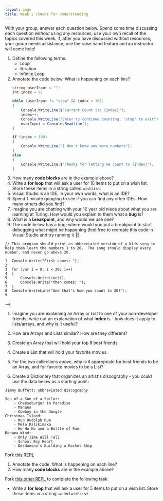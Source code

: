 ```yaml
---
layout: page
title: Week 2 Checks for Understanding
---
```


With your group, answer each question below.  Spend some time discussing each question _without_ using any resources; use your own recall of the topics covered this week.  If, after you have discussed without resources, your group needs assistance, use the raise hand feature and an instructor will come help!

1. Define the following terms:
    * Loop
    * Iteration
    * Infinite Loop
1. Annotate the code below.  What is happening on each line?
    ```c#
    string userInput = "";
    int index = 0;

    while (userInput != "stop" && index < 101)
    {
        Console.WriteLine($"Current Count is: {index}");
        index++;
        Console.WriteLine("Enter to continue counting, 'stop' to exit");
        userInput = Console.Readline();
    }

    if (index > 100)
    {
        Console.WriteLine("I don't know any more numbers");
    }
    else
    {
        Console.WriteLine($"Thanks for letting me count to {index}");
    }
    ```
1. How many **code blocks** are in the example above?
1. Write a **for loop** that will ask a user for 10 items to put on a wish list.  Store these items in a string called `wishList`.
1. Visual Studio is an IDE.  In your own words, what is an IDE?
1. Spend 1 minute googling to see if you can find any other IDEs. How many others did you find?
1. Imagine you are chatting with your 10 year old niece about what you are learning at Turing.  How would you explain to them what a **bug** is?
1. What is a **breakpoint**, and why would we use one?
1. The code below has a bug; where would you put a breakpoint to start debugging what might be happening (feel free to recreate this code in Visual Studio and try running it 🙂)

```
// This program should print an abbreviated version of a kids song to help them learn the numbers 1 to 20.  The song should display every number, and never go above 20.

1  Console.Write("First comes: ");
2  
3  for (var i = 0; i < 20; i++)
4  {
5      Console.WriteLine(i);
6      Console.Write("then comes: ");
7  }
8  Console.WriteLine("And that's how you count to 20!");
9
```
 -->

1. Imagine you are explaining an Array or List to one of your non-developer friends; write out an explanation of what **index** is - how does it apply to lists/arrays, and why is it useful?

1. How are Arrays and Lists similar?  How are they different?

1. Create an Array that will hold your top 8 best friends.

1. Create a List that will hold your favorite movies.

1. For the two collections above, why is it appropriate for best friends to be an Array, and for favorite movies to be a List?

1. Create a Dictionary that organizes an artist's discography - you could use the data below as a starting point:
```
Jimmy Buffett: abbreviated discography

Son of a Son of a Sailor:
    - Cheeseburger in Paradise
    - Manana
    - Cowboy in the Jungle
Christmas Island:
    - Run Rudolph Run
    - Mele Kalikimaka
    - Ho Ho Ho and a Bottle of Rum
Banana Wind:
    - Only Time Will Tell
    - School Boy Heart
    - Desdamona's Building a Rocket Ship
```

Fork [this REPL](https://replit.com/@launch-team/M1W2-CFUReview1) 
1. Annotate the code. What is happening on each line?
1. How many **code blocks** are in the example above?

Fork [this other REPL](https://replit.com/@launch-team/M1W2-CFUReview2) to complete the following task.
* Write a **for loop** that will ask a user for 5 items to put on a wish list.  Store these items in a string called `wishList`.
